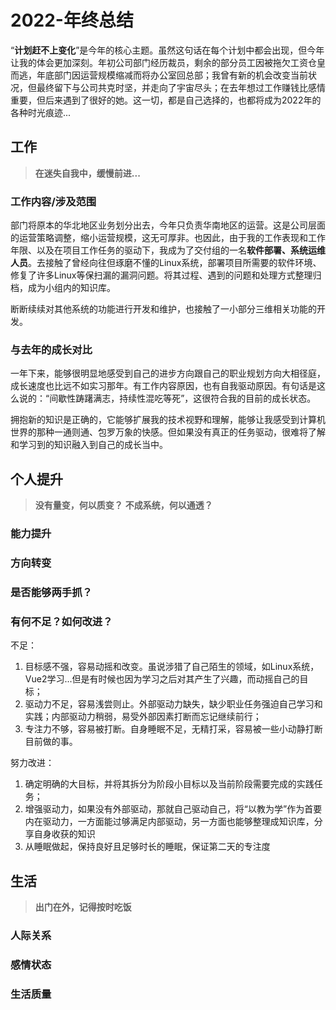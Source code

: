 # 2022-年终总结

“**计划赶不上变化**”是今年的核心主题。虽然这句话在每个计划中都会出现，但今年让我的体会更加深刻。年初公司部门经历裁员，剩余的部分员工因被拖欠工资仓皇而逃，年底部门因运营规模缩减而将办公室回总部；我曾有新的机会改变当前状况，但最终留下与公司共克时坚，并走向了宇宙尽头；在去年想过工作赚钱比感情重要，但后来遇到了很好的她。这一切，都是自己选择的，也都将成为2022年的各种时光痕迹...

## 工作

> **在迷失自我中，缓慢前进...**

### 工作内容/涉及范围

部门将原本的华北地区业务划分出去，今年只负责华南地区的运营。这是公司层面的运营策略调整，缩小运营规模，这无可厚非。也因此，由于我的工作表现和工作年限、以及在项目工作任务的驱动下，我成为了交付组的一名**软件部署、系统运维人员**。去接触了曾经向往但琢磨不懂的Linux系统，部署项目所需要的软件环境、修复了许多Linux等保扫漏的漏洞问题。将其过程、遇到的问题和处理方式整理归档，成为小组内的知识库。

断断续续对其他系统的功能进行开发和维护，也接触了一小部分三维相关功能的开发。

### 与去年的成长对比

一年下来，能够很明显地感受到自己的进步方向跟自己的职业规划方向大相径庭，成长速度也比远不如实习那年。有工作内容原因，也有自我驱动原因。有句话是这么说的：“间歇性踌躇满志，持续性混吃等死”，这很符合我的目前的成长状态。

拥抱新的知识是正确的，它能够扩展我的技术视野和理解，能够让我感受到计算机世界的那种一通则通、包罗万象的快感。但如果没有真正的任务驱动，很难将了解和学习到的知识融入到自己的成长当中。

## 个人提升

> **没有量变，何以质变？**
> **不成系统，何以通透？**

### 能力提升

### 方向转变

### 是否能够两手抓？

### 有何不足？如何改进？

不足：

1. 目标感不强，容易动摇和改变。虽说涉猎了自己陌生的领域，如Linux系统，Vue2学习...但是有时候也因为学习之后对其产生了兴趣，而动摇自己的目标；
2. 驱动力不足，容易浅尝则止。外部驱动力缺失，缺少职业任务强迫自己学习和实践；内部驱动力稍弱，易受外部因素打断而忘记继续前行；
3. 专注力不够，容易被打断。自身睡眠不足，无精打采，容易被一些小动静打断目前做的事。

努力改进：

1. 确定明确的大目标，并将其拆分为阶段小目标以及当前阶段需要完成的实践任务；
2. 增强驱动力，如果没有外部驱动，那就自己驱动自己，将“以教为学”作为首要内在驱动力，一方面能过够满足内部驱动，另一方面也能够整理成知识库，分享自身收获的知识
3. 从睡眠做起，保持良好且足够时长的睡眠，保证第二天的专注度

## 生活

> **出门在外，记得按时吃饭**

### 人际关系

### 感情状态

### 生活质量
